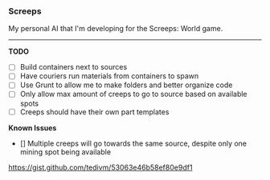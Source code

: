 ### Screeps

My personal AI that I'm developing for the Screeps: World game.

---

**TODO**

-   [ ] Build containers next to sources
-   [ ] Have couriers run materials from containers to spawn
-   [ ] Use Grunt to allow me to make folders and better organize code
-   [ ] Only allow max amount of creeps to go to source based on available spots
-   [ ] Creeps should have their own part templates

**Known Issues**

-   [] Multiple creeps will go towards the same source, despite only one mining spot being available

https://gist.github.com/tedivm/53063e46b58ef80e9df1
